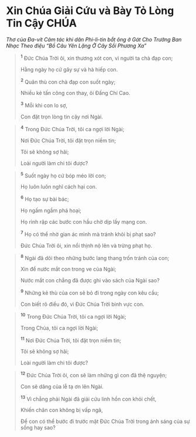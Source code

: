 # Xin Chúa Giải Cứu và Bày Tỏ Lòng Tin Cậy CHÚA
*Thơ của Ða-vít Cảm tác khi dân Phi-li-tin bắt ông ở Gát Cho Trưởng Ban Nhạc Theo điệu “Bồ Câu Yên Lặng Ở Cây Sồi Phương Xa”*

> <sup><b>1</b></sup> Ðức Chúa Trời ôi, xin thương xót con, vì người ta chà đạp con;
> 
> Hằng ngày họ cứ gây sự và hà hiếp con.
> 
> <sup><b>2</b></sup> Quân thù con chà đạp con suốt ngày;
> 
> Nhiều kẻ tấn công con thay, ôi Ðấng Chí Cao.
> 
> <sup><b>3</b></sup> Mỗi khi con lo sợ,
> 
> Con đặt trọn lòng tin cậy nơi Ngài.
>


> <sup><b>4</b></sup> Trong Ðức Chúa Trời, tôi ca ngợi lời Ngài;
> 
> Nơi Ðức Chúa Trời, tôi đặt trọn niềm tin;
> 
> Tôi sẽ không sợ hãi;
> 
> Loài người làm chi tôi được?
>


> <sup><b>5</b></sup> Suốt ngày họ cứ bóp méo lời con;
> 
> Họ luôn luôn nghĩ cách hại con.
> 
> <sup><b>6</b></sup> Họ tạo sự bài bác;
> 
> Họ ngấm ngầm phá hoại;
> 
> Họ rình rập các bước con hầu chờ dịp lấy mạng con.
> 
> <sup><b>7</b></sup> Họ có thể nhờ gian ác mình mà tránh khỏi bị phạt sao?
> 
> Ðức Chúa Trời ôi, xin nổi thịnh nộ lên và trừng phạt họ.
>


> <sup><b>8</b></sup> Ngài đã dõi theo những bước lang thang trốn tránh của con;
> 
> Xin để nước mắt con trong ve của Ngài;
> 
> Nước mắt con chẳng đã được ghi vào sách của Ngài sao?
> 
> <sup><b>9</b></sup> Những kẻ thù của con sẽ bỏ đi trong ngày con kêu cầu;
> 
> Con biết rõ điều đó, vì Ðức Chúa Trời binh vực con.
>


> <sup><b>10</b></sup> Trong Ðức Chúa Trời, tôi ca ngợi lời Ngài;
> 
> Trong Chúa, tôi ca ngợi lời Ngài;
> 
> <sup><b>11</b></sup> Nơi Ðức Chúa Trời, tôi đặt trọn niềm tin;
> 
> Tôi sẽ không sợ hãi;
> 
> Loài người làm chi tôi được?
>


> <sup><b>12</b></sup> Ðức Chúa Trời ôi, con sẽ làm những gì con đã thệ nguyện;
> 
> Con sẽ dâng của lễ tạ ơn lên Ngài.
> 
> <sup><b>13</b></sup> Vì chẳng phải Ngài đã giải cứu linh hồn con khỏi chết,
> 
> Khiến chân con không bị vấp ngã,
> 
> Ðể con có thể bước đi trước mặt Ðức Chúa Trời trong ánh sáng của sự sống hay sao?
>

